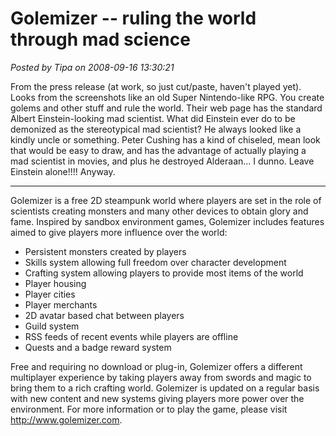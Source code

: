 # Golemizer -- ruling the world through mad science

*Posted by Tipa on 2008-09-16 13:30:21*

From the press release (at work, so just cut/paste, haven't played yet). Looks from the screenshots like an old Super Nintendo-like RPG. You create golems and other stuff and rule the world. Their web page has the standard Albert Einstein-looking mad scientist. What did Einstein ever do to be demonized as the stereotypical mad scientist? He always looked like a kindly uncle or something. Peter Cushing has a kind of chiseled, mean look that would be easy to draw, and has the advantage of actually playing a mad scientist in movies, and plus he destroyed Alderaan... I dunno. Leave Einstein alone!!!! Anyway.

---

Golemizer is a free 2D steampunk world where players are set in the role of scientists creating monsters and many other devices to obtain glory and fame. Inspired by sandbox environment games, Golemizer includes features aimed to give players more influence over the world:

- Persistent monsters created by players
- Skills system allowing full freedom over character development
- Crafting system allowing players to provide most items of the world
- Player housing
- Player cities
- Player merchants
- 2D avatar based chat between players
- Guild system
- RSS feeds of recent events while players are offline
- Quests and a badge reward system

Free and requiring no download or plug-in, Golemizer offers a different multiplayer experience by taking players away from swords and magic to bring them to a rich crafting world. Golemizer is updated on a regular basis with new content and new systems giving players more power over the environment. For more information or to play the game, please visit <http://www.golemizer.com>.

